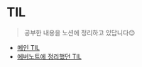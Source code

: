 # TIL
> 공부한 내용을 노션에 정리하고 있답니다😊

- [메인 TIL](https://jerrybaba.notion.site/31bfb24bb61f4593a3418f0b4bd84c68?v=34801c05042b4651b1a96b757c9ae9cb)
- [에버노트에 정리했던 TIL](https://jerrybaba.notion.site/3f478b6373114a4ea67b2195a4d7896b?v=8345011106d0419c9332915d41d2c7a2)
